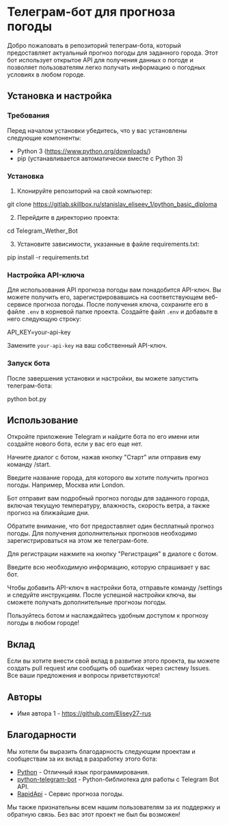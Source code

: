 # Телеграм-бот для прогноза погоды

Добро пожаловать в репозиторий телеграм-бота, который предоставляет актуальный прогноз погоды для заданного города. Этот
бот использует открытое API для получения данных о погоде и позволяет пользователям легко получать информацию о погодных
условиях в любом городе.

## Установка и настройка

### Требования

Перед началом установки убедитесь, что у вас установлены следующие компоненты:

- Python 3 (https://www.python.org/downloads/)
- pip (устанавливается автоматически вместе с Python 3)

### Установка

1. Клонируйте репозиторий на свой компьютер:

git clone https://gitlab.skillbox.ru/stanislav_eliseev_1/python_basic_diploma

2. Перейдите в директорию проекта:

cd Telegram_Wether_Bot

3. Установите зависимости, указанные в файле requirements.txt:

pip install -r requirements.txt

### Настройка API-ключа

Для использования API прогноза погоды вам понадобится API-ключ. Вы можете получить его, зарегистрировавшись на
соответствующем веб-сервисе прогноза погоды. После получения ключа, сохраните его в файле `.env` в корневой папке
проекта. Создайте файл `.env` и добавьте в него следующую строку:

API_KEY=your-api-key

Замените `your-api-key` на ваш собственный API-ключ.

### Запуск бота

После завершения установки и настройки, вы можете запустить телеграм-бота:

python bot.py

## Использование

Откройте приложение Telegram и найдите бота по его имени или создайте нового бота, если у вас его еще нет.

Начните диалог с ботом, нажав кнопку "Старт" или отправив ему команду /start.

Введите название города, для которого вы хотите получить прогноз погоды. Например, Москва или London.

Бот отправит вам подробный прогноз погоды для заданного города, включая текущую температуру, влажность, скорость ветра,
а также прогноз на ближайшие дни.

Обратите внимание, что бот предоставляет один бесплатный прогноз погоды. Для получения дополнительных прогнозов
необходимо зарегистрироваться на этом же телеграм-боте.

Для регистрации нажмите на кнопку "Регистрация" в диалоге с ботом.

Введите всю необходимую информацию, которую спрашивает у вас бот.

Чтобы добавить API-ключ в настройки бота, отправьте команду /settings и следуйте инструкциям. После успешной настройки
ключа, вы сможете получать дополнительные прогнозы погоды.

Пользуйтесь ботом и наслаждайтесь удобным доступом к прогнозу погоды в любом городе!

## Вклад

Если вы хотите внести свой вклад в развитие этого проекта, вы можете создать pull request или сообщить об ошибках через
систему Issues. Все ваши предложения и вопросы приветствуются!

## Авторы

- Имя автора 1 - https://github.com/Elisey27-rus

## Благодарности

Мы хотели бы выразить благодарность следующим проектам и сообществам за их вклад в разработку этого бота:

- [Python](https://www.python.org/) - Отличный язык программирования.
- [python-telegram-bot](https://python-telegram-bot.org/) - Python-библиотека для работы с Telegram Bot API.
- [RapidApi](https://rapidapi.com/apidojo/api/weather338/) - Сервис прогноза погоды.

Мы также признательны всем нашим пользователям за их поддержку и обратную связь. Без вас этот проект не был бы возможен!

